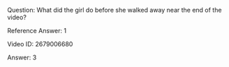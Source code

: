 Question: What did the girl do before she walked away near the end of the video?

Reference Answer: 1

Video ID: 2679006680

Answer: 3

